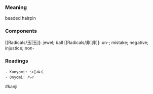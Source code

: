 ### Meaning

beaded hairpin

### Components

[[Radicals/玉|玉]]: jewel; ball [[Radicals/非|非]]: un-; mistake; negative; injustice; non-

### Readings

```
- Kunyomi: つらぬく
- Onyomi: ハイ
```

#kanji
